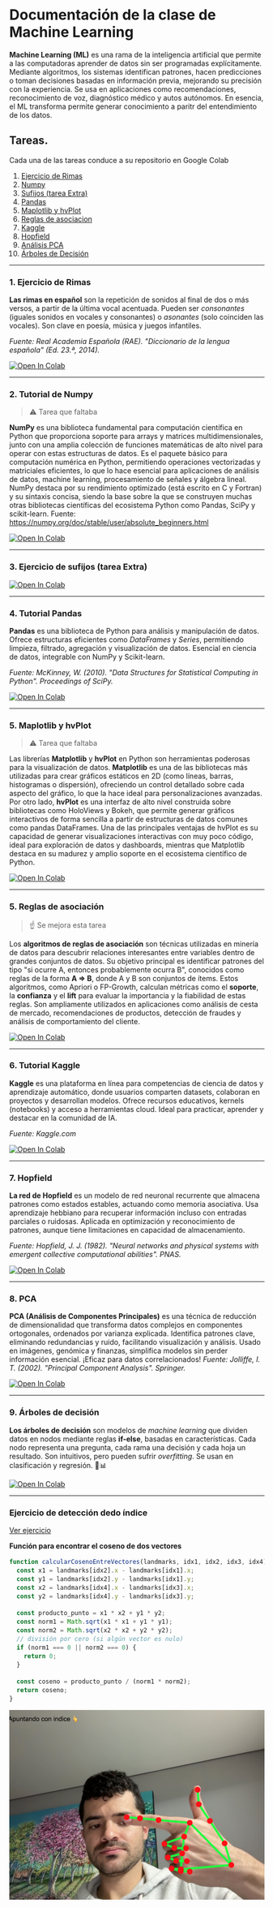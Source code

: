 # Documentación de la clase de Machine Learning

**Machine Learning (ML)** es una rama de la inteligencia artificial que permite a las computadoras aprender de datos sin ser programadas explícitamente. Mediante algoritmos, los sistemas identifican patrones, hacen predicciones o toman decisiones basadas en información previa, mejorando su precisión con la experiencia. Se usa en aplicaciones como recomendaciones, reconocimiento de voz, diagnóstico médico y autos autónomos. En esencia, el ML transforma permite generar conocimiento a paritr del entendimiento de los datos.

## Tareas.

Cada una de las tareas conduce a su repositorio en Google Colab

1. [Ejercicio de Rimas](#rimas)
2. [Numpy](#numpy)
3. [Sufijos (tarea Extra)](#sufijos)
4. [Pandas](#pandas)
5. [Maplotlib y hvPlot](#maplotlib)
6. [Reglas de asociacion](#asociacion)
7. [Kaggle](#kaggle)
8. [Hopfield](#hopfield)
9. [Análisis PCA](#pca)
10. [Árboles de Decisión](#arboles)

---

### 1. Ejercicio de Rimas <a name="rimas"></a>

**Las rimas en español** son la repetición de sonidos al final de dos o más versos, a partir de la última vocal acentuada. Pueden ser _consonantes_ (iguales sonidos en vocales y consonantes) o _asonantes_ (solo coinciden las vocales). Son clave en poesía, música y juegos infantiles.

_Fuente: Real Academia Española (RAE). "Diccionario de la lengua española" (Ed. 23.ª, 2014)._

[![Open In Colab](https://colab.research.google.com/assets/colab-badge.svg)](https://colab.research.google.com/github/ivankarrillin/ML_Doc/blob/main/1_rimas/ejercicio_rimas.ipynb)

---

### 2. Tutorial de Numpy <a name="numpy"></a>

> :warning: Tarea que faltaba

**NumPy** es una biblioteca fundamental para computación científica en Python que proporciona soporte para arrays y matrices multidimensionales, junto con una amplia colección de funciones matemáticas de alto nivel para operar con estas estructuras de datos. Es el paquete básico para computación numérica en Python, permitiendo operaciones vectorizadas y matriciales eficientes, lo que lo hace esencial para aplicaciones de análisis de datos, machine learning, procesamiento de señales y álgebra lineal. NumPy destaca por su rendimiento optimizado (está escrito en C y Fortran) y su sintaxis concisa, siendo la base sobre la que se construyen muchas otras bibliotecas científicas del ecosistema Python como Pandas, SciPy y scikit-learn. Fuente: https://numpy.org/doc/stable/user/absolute_beginners.html

[![Open In Colab](https://colab.research.google.com/assets/colab-badge.svg)](https://colab.research.google.com/github/ivankarrillin/ML_Doc/blob/main/2_numpy/numpy.ipynb)

---

### 3. Ejercicio de sufijos (tarea Extra) <a name="sufijos"></a>

[![Open In Colab](https://colab.research.google.com/assets/colab-badge.svg)](https://colab.research.google.com/github/ivankarrillin/ML_Doc/blob/main/3_sufijos/ejercicio_sufijos.ipynb)

---

### 4. Tutorial Pandas <a name="pandas"></a>

**Pandas** es una biblioteca de Python para análisis y manipulación de datos. Ofrece estructuras eficientes como _DataFrames_ y _Series_, permitiendo limpieza, filtrado, agregación y visualización de datos. Esencial en ciencia de datos, integrable con NumPy y Scikit-learn.

_Fuente: McKinney, W. (2010). "Data Structures for Statistical Computing in Python". Proceedings of SciPy._

[![Open In Colab](https://colab.research.google.com/assets/colab-badge.svg)](https://colab.research.google.com/github/ivankarrillin/ML_Doc/blob/main/4_pandas/tutorial_pandas.ipynb)

---

### 5. Maplotlib y hvPlot <a name="maplotlib"></a>

> :warning: Tarea que faltaba

Las librerías **Matplotlib** y **hvPlot** en Python son herramientas poderosas para la visualización de datos. **Matplotlib** es una de las bibliotecas más utilizadas para crear gráficos estáticos en 2D (como líneas, barras, histogramas o dispersión), ofreciendo un control detallado sobre cada aspecto del gráfico, lo que la hace ideal para personalizaciones avanzadas. Por otro lado, **hvPlot** es una interfaz de alto nivel construida sobre bibliotecas como HoloViews y Bokeh, que permite generar gráficos interactivos de forma sencilla a partir de estructuras de datos comunes como pandas DataFrames. Una de las principales ventajas de hvPlot es su capacidad de generar visualizaciones interactivas con muy poco código, ideal para exploración de datos y dashboards, mientras que Matplotlib destaca en su madurez y amplio soporte en el ecosistema científico de Python.

[![Open In Colab](https://colab.research.google.com/assets/colab-badge.svg)](https://colab.research.google.com/github/ivankarrillin/ML_Doc/blob/main/5_maplotlib/librerias_graficas.ipynb)

---

### 5. Reglas de asociación <a name="asociacion"></a>

> :point_up: Se mejora esta tarea

Los **algoritmos de reglas de asociación** son técnicas utilizadas en minería de datos para descubrir relaciones interesantes entre variables dentro de grandes conjuntos de datos. Su objetivo principal es identificar patrones del tipo "si ocurre A, entonces probablemente ocurra B", conocidos como reglas de la forma **A ⇒ B**, donde A y B son conjuntos de ítems. Estos algoritmos, como Apriori o FP-Growth, calculan métricas como el **soporte**, la **confianza** y el **lift** para evaluar la importancia y la fiabilidad de estas reglas. Son ampliamente utilizados en aplicaciones como análisis de cesta de mercado, recomendaciones de productos, detección de fraudes y análisis de comportamiento del cliente.

[![Open In Colab](https://colab.research.google.com/assets/colab-badge.svg)](https://colab.research.google.com/github/ivankarrillin/ML_Doc/blob/main/5_reglas_asociacion/reglas_asociacion.ipynb)

---

### 6. Tutorial Kaggle <a name="kaggle"></a>

**Kaggle** es una plataforma en línea para competencias de ciencia de datos y aprendizaje automático, donde usuarios comparten datasets, colaboran en proyectos y desarrollan modelos. Ofrece recursos educativos, kernels (notebooks) y acceso a herramientas cloud. Ideal para practicar, aprender y destacar en la comunidad de IA.

_Fuente: Kaggle.com_

[![Open In Colab](https://colab.research.google.com/assets/colab-badge.svg)](https://colab.research.google.com/github/ivankarrillin/ML_Doc/blob/main/6_kaggle/tutorial_kaggle.ipynb)

---

### 7. Hopfield <a name="hopfield"></a>

**La red de Hopfield** es un modelo de red neuronal recurrente que almacena patrones como estados estables, actuando como memoria asociativa. Usa aprendizaje hebbiano para recuperar información incluso con entradas parciales o ruidosas. Aplicada en optimización y reconocimiento de patrones, aunque tiene limitaciones en capacidad de almacenamiento.

_Fuente: Hopfield, J. J. (1982). "Neural networks and physical systems with emergent collective computational abilities". PNAS._

[![Open In Colab](https://colab.research.google.com/assets/colab-badge.svg)](https://colab.research.google.com/github/ivankarrillin/ML_Doc/blob/main/7_hopfield/Hopfield.ipynb)

---

### 8. PCA <a name="pca"></a>

**PCA (Análisis de Componentes Principales)** es una técnica de reducción de dimensionalidad que transforma datos complejos en componentes ortogonales, ordenados por varianza explicada. Identifica patrones clave, eliminando redundancias y ruido, facilitando visualización y análisis. Usado en imágenes, genómica y finanzas, simplifica modelos sin perder información esencial. ¡Eficaz para datos correlacionados!
_Fuente: Jolliffe, I. T. (2002). "Principal Component Analysis". Springer._

[![Open In Colab](https://colab.research.google.com/assets/colab-badge.svg)](https://colab.research.google.com/github/ivankarrillin/ML_Doc/blob/main/8_analisis_pca/PCA.ipynb)

---

### 9. Árboles de decisión <a name="arboles"></a>

**Los árboles de decisión** son modelos de _machine learning_ que dividen datos en nodos mediante reglas **if-else**, basadas en características. Cada nodo representa una pregunta, cada rama una decisión y cada hoja un resultado. Son intuitivos, pero pueden sufrir _overfitting_. Se usan en clasificación y regresión. 🌳📊

[![Open In Colab](https://colab.research.google.com/assets/colab-badge.svg)](https://colab.research.google.com/github/ivankarrillin/ML_Doc/blob/main/9_arboles_decision/decision_tree.ipynb)

---

### Ejercicio de detección dedo índice

[Ver ejercicio](https://ivankarrillin.github.io/ML_Doc/vision_computer/Hand_Detection_LandMark_IvanCarrillo.html)

**Función para encontrar el coseno de dos vectores**

```javascript
function calcularCosenoEntreVectores(landmarks, idx1, idx2, idx3, idx4) {
  const x1 = landmarks[idx2].x - landmarks[idx1].x;
  const y1 = landmarks[idx2].y - landmarks[idx1].y;
  const x2 = landmarks[idx4].x - landmarks[idx3].x;
  const y2 = landmarks[idx4].y - landmarks[idx3].y;

  const producto_punto = x1 * x2 + y1 * y2;
  const norm1 = Math.sqrt(x1 * x1 + y1 * y1);
  const norm2 = Math.sqrt(x2 * x2 + y2 * y2);
  // división por cero (si algún vector es nulo)
  if (norm1 === 0 || norm2 === 0) {
    return 0;
  }

  const coseno = producto_punto / (norm1 * norm2);
  return coseno;
}
```

![alt text](image.png)
